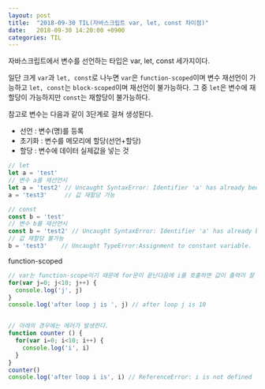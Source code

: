 ```yaml
---
layout: post
title:  "2018-09-30 TIL(자바스크립트 var, let, const 차이점)"
date:   2018-09-30 14:20:00 +0900
categories: TIL
---
```


자바스크립트에서 변수를 선언하는 타입은 var, let, const 세가지이다.

일단 크게 `var`과 `let, const`로 나누면 `var`은 `function-scoped`이며 변수 재선언이 가능하고 `let, const`는 `block-scoped`이며 재선언이 불가능하다. 그 중 `let`은 변수에 재할당이 가능하지만 `const`는 재할당이 불가능하다.

참고로 변수는 다음과 같이 3단계로 걸쳐 생성된다.

- 선언 : 변수(명)를 등록
- 초기화 : 변수를 메모리에 할당(선언+할당)
- 할당 : 변수에 데이터 실제값을 넣는 것

```javascript
// let
let a = 'test'
// 변수 a를 재선언시
let a = 'test2' // Uncaught SyntaxError: Identifier 'a' has already been declared
a = 'test3'     // 값 재할당 가능

// const
const b = 'test'
// 변수 b를 재선언시
const b = 'test2' // Uncaught SyntaxError: Identifier 'a' has already been declared
// 값 재할당 불가능
b = 'test3'    // Uncaught TypeError:Assignment to constant variable.
```

function-scoped

```javascript
// var는 function-scope이기 때문에 for문이 끝난다음에 i를 호출하면 값이 출력이 잘 된다.
for(var j=0; j<10; j++) {
  console.log('j', j)
}
console.log('after loop j is ', j) // after loop j is 10


// 아래의 경우에는 에러가 발생한다.
function counter () {
  for(var i=0; i<10; i++) {
    console.log('i', i)
  }
}
counter()
console.log('after loop i is', i) // ReferenceError: i is not defined
```



